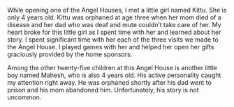 While opening one of the Angel Houses, I met a little girl named Kittu. She is only 4 years old. Kittu was orphaned at age three when her mom died of a disease and her dad who was deaf and mute couldn’t take care of her. My heart broke for this little girl as I spent time with her and learned about her story. I spent significant time with her each of the three visits we made to the Angel House. I played games with her and helped her open her gifts graciously provided by the home sponsors.

Among the other twenty-five children at this Angel House is another little boy named Mahesh, who is also 4 years old. His active personality caught my attention right away. He was orphaned shortly after his dad went to prison and his mom abandoned him. Unfortunately, his story is not uncommon.